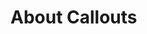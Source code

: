 # About Callouts

<!-- import { Cards, Card } from 'nextra/components'

<Cards>
  <Card title="Bank Heist" href="/callouts/bank-heist" />
  <Card title="Drunk Guys" href="/callouts/drunk-guys" />
  <Card title="Road Rage" href="/callouts/road-rage" />
  <Card title="Stolen Vehicle" href="/callouts/stolen-vehicle" />
  <Card title="Store Robbery" href="/callouts/store-robbery" />
</Cards> -->